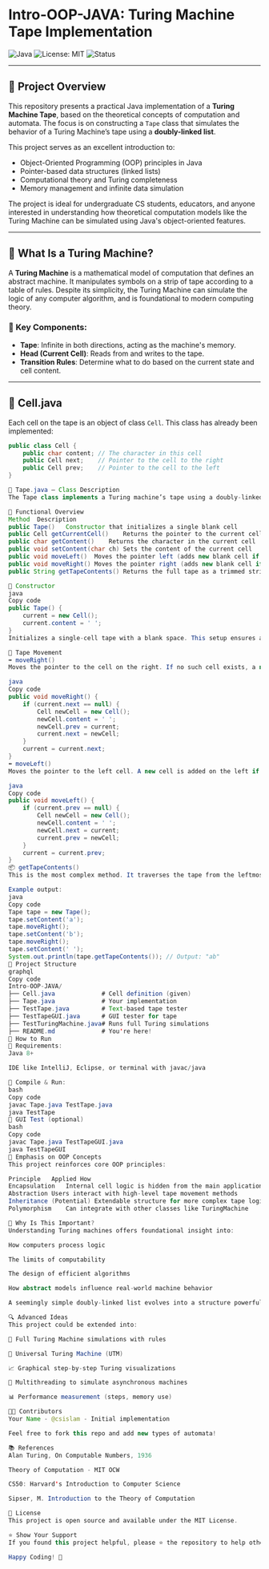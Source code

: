 # Intro-OOP-JAVA: Turing Machine Tape Implementation

![Java](https://img.shields.io/badge/Language-Java-blue?style=flat-square)
![License: MIT](https://img.shields.io/badge/License-MIT-yellow.svg)
![Status](https://img.shields.io/badge/Project-Active-green)

---

## 🎯 Project Overview

This repository presents a practical Java implementation of a **Turing Machine Tape**, based on the theoretical concepts of computation and automata. The focus is on constructing a `Tape` class that simulates the behavior of a Turing Machine’s tape using a **doubly-linked list**.

This project serves as an excellent introduction to:

- Object-Oriented Programming (OOP) principles in Java
- Pointer-based data structures (linked lists)
- Computational theory and Turing completeness
- Memory management and infinite data simulation

The project is ideal for undergraduate CS students, educators, and anyone interested in understanding how theoretical computation models like the Turing Machine can be simulated using Java's object-oriented features.

---

## 🧠 What Is a Turing Machine?

A **Turing Machine** is a mathematical model of computation that defines an abstract machine. It manipulates symbols on a strip of tape according to a table of rules. Despite its simplicity, the Turing Machine can simulate the logic of any computer algorithm, and is foundational to modern computing theory.

### 📜 Key Components:
- **Tape**: Infinite in both directions, acting as the machine's memory.
- **Head (Current Cell)**: Reads from and writes to the tape.
- **Transition Rules**: Determine what to do based on the current state and cell content.

---

## 🧱 Cell.java

Each cell on the tape is an object of class `Cell`. This class has already been implemented:

```java
public class Cell {
    public char content; // The character in this cell
    public Cell next;    // Pointer to the cell to the right
    public Cell prev;    // Pointer to the cell to the left
}

🧾 Tape.java – Class Description
The Tape class implements a Turing machine’s tape using a doubly-linked list of Cell objects. The tape can dynamically grow in either direction, simulating the machine’s infinite tape concept.

🧪 Functional Overview
Method	Description
public Tape()	Constructor that initializes a single blank cell
public Cell getCurrentCell()	Returns the pointer to the current cell
public char getContent()	Returns the character in the current cell
public void setContent(char ch)	Sets the content of the current cell
public void moveLeft()	Moves the pointer left (adds new blank cell if necessary)
public void moveRight()	Moves the pointer right (adds new blank cell if necessary)
public String getTapeContents()	Returns the full tape as a trimmed string

🌱 Constructor
java
Copy code
public Tape() {
    current = new Cell();
    current.content = ' ';
}
Initializes a single-cell tape with a blank space. This setup ensures all methods can operate safely without null pointer exceptions.

🔁 Tape Movement
➡️ moveRight()
Moves the pointer to the cell on the right. If no such cell exists, a new one is created and linked.

java
Copy code
public void moveRight() {
    if (current.next == null) {
        Cell newCell = new Cell();
        newCell.content = ' ';
        newCell.prev = current;
        current.next = newCell;
    }
    current = current.next;
}
⬅️ moveLeft()
Moves the pointer to the left cell. A new cell is added on the left if needed.

java
Copy code
public void moveLeft() {
    if (current.prev == null) {
        Cell newCell = new Cell();
        newCell.content = ' ';
        newCell.next = current;
        current.prev = newCell;
    }
    current = current.prev;
}
📦 getTapeContents()
This is the most complex method. It traverses the tape from the leftmost cell to the rightmost, collecting all characters. Leading and trailing spaces are trimmed.

Example output:
java
Copy code
Tape tape = new Tape();
tape.setContent('a');
tape.moveRight();
tape.setContent('b');
tape.moveRight();
tape.setContent(' ');
System.out.println(tape.getTapeContents()); // Output: "ab"
📂 Project Structure
graphql
Copy code
Intro-OOP-JAVA/
├── Cell.java             # Cell definition (given)
├── Tape.java             # Your implementation
├── TestTape.java         # Text-based tape tester
├── TestTapeGUI.java      # GUI tester for tape
├── TestTuringMachine.java# Runs full Turing simulations
├── README.md             # You're here!
🧪 How to Run
🧰 Requirements:
Java 8+

IDE like IntelliJ, Eclipse, or terminal with javac/java

🧪 Compile & Run:
bash
Copy code
javac Tape.java TestTape.java
java TestTape
🧪 GUI Test (optional)
bash
Copy code
javac Tape.java TestTapeGUI.java
java TestTapeGUI
🧠 Emphasis on OOP Concepts
This project reinforces core OOP principles:

Principle	Applied How
Encapsulation	Internal cell logic is hidden from the main application
Abstraction	Users interact with high-level tape movement methods
Inheritance	(Potential) Extendable structure for more complex tape logic
Polymorphism	Can integrate with other classes like TuringMachine

💬 Why Is This Important?
Understanding Turing machines offers foundational insight into:

How computers process logic

The limits of computability

The design of efficient algorithms

How abstract models influence real-world machine behavior

A seemingly simple doubly-linked list evolves into a structure powerful enough to represent all computable functions.

🔍 Advanced Ideas
This project could be extended into:

🧠 Full Turing Machine simulations with rules

🧬 Universal Turing Machine (UTM)

📈 Graphical step-by-step Turing visualizations

🧵 Multithreading to simulate asynchronous machines

📊 Performance measurement (steps, memory use)

👨‍💻 Contributors
Your Name - @csislam - Initial implementation

Feel free to fork this repo and add new types of automata!

📚 References
Alan Turing, On Computable Numbers, 1936

Theory of Computation - MIT OCW

CS50: Harvard's Introduction to Computer Science

Sipser, M. Introduction to the Theory of Computation

📄 License
This project is open source and available under the MIT License.

⭐️ Show Your Support
If you found this project helpful, please ⭐️ the repository to help others discover it.

Happy Coding! 🚀


